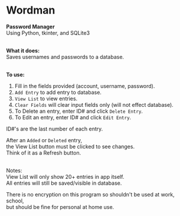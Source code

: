 # Wordman
**Password Manager**  
Using Python, tkinter, and SQLite3  
<br>

**What it does:**  
Saves usernames and passwords to a database.  
<br>

**To use:**  
1. Fill in the fields provided (account, username, password).  
2. `Add Entry` to add entry to database.  
3. `View List` to view entries.  
4. `Clear Fields` will clear input fields only (will not effect database).  
5. To Delete an entry, enter ID# and click `Delete Entry`.  
6. To Edit an entry, enter ID# and click `Edit Entry`.  

ID#'s are the last number of each entry.  

After an `Added` or `Deleted` entry,  
the View List button must be clicked to see changes.  
Think of it as a Refresh button.  
<br>

Notes:   
View List will only show 20+ entries in app itself.  
All entries will still be saved/visible in database.  


There is no encryption on this program so shouldn't be used at work, school,   
but should be fine for personal at home use.  

